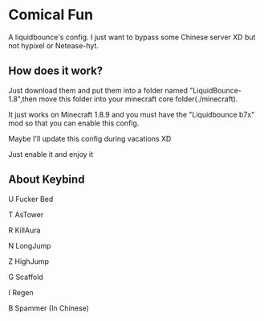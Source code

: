# Comical Fun
A liquidbounce's config. I just want to bypass some Chinese server XD but not hypixel or Netease-hyt.
## How does it work?
Just download them and put them into a folder named "LiquidBounce-1.8",then move this folder into your minecraft core folder(./minecraft).

It just works on Minecraft 1.8.9 and you must have the "Liquidbounce b7x" mod so that you can enable this config.

Maybe I'll update this config during vacations XD

Just enable it and enjoy it 

## About Keybind
U Fucker Bed

T AsTower

R KillAura

N LongJump

Z HighJump

G Scaffold

I Regen

B Spammer   (In Chinese)

